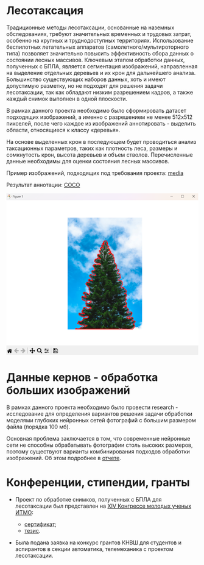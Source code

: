 # Лесотаксация 

Традиционные методы лесотаксации, основанные на наземных обследованиях, требуют значительных временных и трудовых затрат, особенно на крупных и труднодоступных территориях. Использование беспилотных летательных аппаратов (самолетного/мультироторного типа) позволяет значительно повысить эффективность сбора данных о состоянии лесных массивов. Ключевым этапом обработки данных, полученных с БПЛА, является сегментация изображений, направленная на выделение отдельных деревьев и их крон для дальнейшего анализа.
Большинство существующих наборов данных, хоть и имеют допустимую разметку, но не подходят для решения задачи лесотаксации, так как обладают низким разрешением кадров, а также каждый снимок выполнен в одной плоскости. 

В рамках данного проекта необходимо было сформировать датасет подходящих изображений, а именно с разрешением не менее 512x512 пикселей, после чего каждое из изображений аннотировать - выделить области, относящиеся к классу «деревья». 

На основе выделенных крон в последующем будет проводиться анализ таксационных параметров, таких как плотность леса, размеры и сомкнутость крон, высота деревьев и объем стволов. Перечисленные данные необходимы для оценки состояния лесных массивов. 

Пример изображений, подходящих под требования проекта: [media](media)

Результат аннотации: [COCO](result.json)

![](coco_res_tree.png)

# Данные кернов - обработка больших изображений

 В рамках данного проекта необходимо было провести research - исследование для определения вариантов решения задачи обработки моделями глубоких нейронных сетей фотографий с большим размером файла (порядка 100 мб). 

 Основная проблема заключается в том, что современные нейронные сети не способны обрабатывать фотографии столь высоких размеров, поэтому существуют варианты комбинирования подходов обработки изображений. Об этом подробнее в [отчете](research.pdf).


 # Конференции, стипендии, гранты

  - Проект по обработке снимков, полученных с БПЛА для лесотаксации был представлен на [XIV Конгрессе молодых ученых ИТМО](https://kmu.itmo.ru/ru):
  
    - [сертификат](certificate.pdf);
    - [тезис](kmu-2025-tezis.pdf).
  
  - Была подана заявка на конкурс грантов КНВШ для студентов и аспирантов в секции автоматика, телемеханика с проектом лесотаксации.
